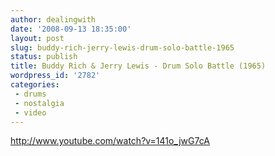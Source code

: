 ```yaml
---
author: dealingwith
date: '2008-09-13 18:35:00'
layout: post
slug: buddy-rich-jerry-lewis-drum-solo-battle-1965
status: publish
title: Buddy Rich & Jerry Lewis - Drum Solo Battle (1965)
wordpress_id: '2782'
categories:
 - drums
 - nostalgia
 - video
---
```


http://www.youtube.com/watch?v=141o_jwG7cA

